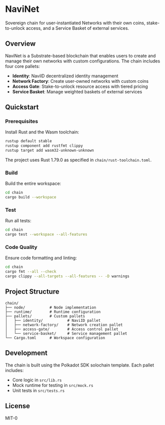 # NaviNet

Sovereign chain for user-instantiated Networks with their own coins, stake-to-unlock access, and a Service Basket of external services.

## Overview

NaviNet is a Substrate-based blockchain that enables users to create and manage their own networks with custom configurations. The chain includes four core pallets:

- **Identity**: NaviID decentralized identity management
- **Network Factory**: Create user-owned networks with custom coins
- **Access Gate**: Stake-to-unlock resource access with tiered pricing
- **Service Basket**: Manage weighted baskets of external services

## Quickstart

### Prerequisites

Install Rust and the Wasm toolchain:

```bash
rustup default stable
rustup component add rustfmt clippy
rustup target add wasm32-unknown-unknown
```

The project uses Rust 1.79.0 as specified in `chain/rust-toolchain.toml`.

### Build

Build the entire workspace:

```bash
cd chain
cargo build --workspace
```

### Test

Run all tests:

```bash
cd chain
cargo test --workspace --all-features
```

### Code Quality

Ensure code formatting and linting:

```bash
cd chain
cargo fmt --all --check
cargo clippy --all-targets --all-features -- -D warnings
```

## Project Structure

```
chain/
├── node/           # Node implementation
├── runtime/        # Runtime configuration
├── pallets/        # Custom pallets
│   ├── identity/           # NaviID pallet
│   ├── network-factory/    # Network creation pallet
│   ├── access-gate/        # Access control pallet
│   └── service-basket/     # Service management pallet
└── Cargo.toml      # Workspace configuration
```

## Development

The chain is built using the Polkadot SDK solochain template. Each pallet includes:
- Core logic in `src/lib.rs`
- Mock runtime for testing in `src/mock.rs`
- Unit tests in `src/tests.rs`

## License

MIT-0
